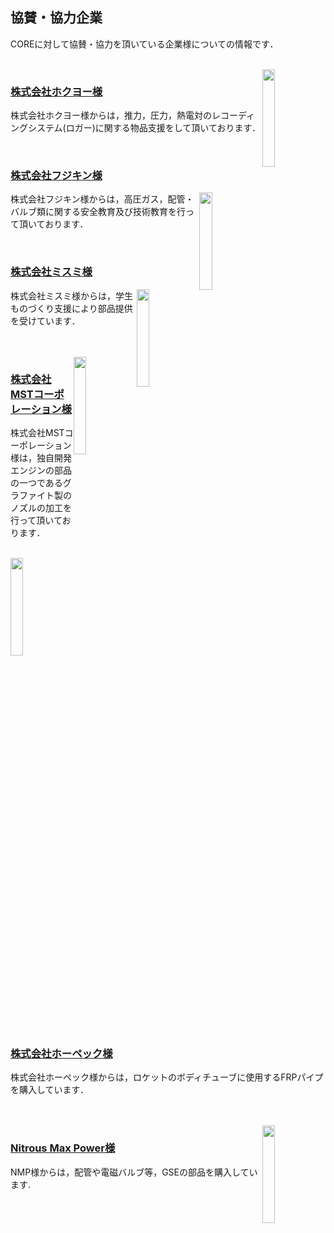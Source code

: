 ## 協賛・協力企業

COREに対して協賛・協力を頂いている企業様についての情報です．

<br/>

<img style="float: right;" src="/img/logo-hokuyoh.jpg" width="20%">

### [株式会社ホクヨー様](http://hokuyoh.co.jp/)

株式会社ホクヨー様からは，推力，圧力，熱電対のレコーディングシステム(ロガー)に関する物品支援をして頂いております．

<br/>

### [株式会社フジキン様](https://www.fujikin.co.jp/)
<img style="float: right;" src="/img/logo-fujikin.png" width="20%">

株式会社フジキン様からは，高圧ガス，配管・バルブ類に関する安全教育及び技術教育を行って頂いております．

<br/>

### [株式会社ミスミ様](http://www.misumi.co.jp/)

<img style="float: right;" src="/img/logo-misumi.jpg" width="20%">

株式会社ミスミ様からは，学生ものづくり支援により部品提供を受けています．

<br/>
<br/>
<img style="float: right;" src="/img/logo-mst.jpg" width="20%">

### [株式会社MSTコーポレーション様](http://www.mst-corp.co.jp/)
株式会社MSTコーポレーション様は，独自開発エンジンの部品の一つであるグラファイト製のノズルの加工を行って頂いております．


<br/>

<img style="float: right;" src="/img/logo-hopec.png" width="20%">
<br/>

### [株式会社ホーペック様](http://www.hopec.jp/)

株式会社ホーペック様からは，ロケットのボディチューブに使用するFRPパイプを購入しています．

<br/>
<br/>

<img style="float: right;" src="/img/logo-nmp.png" width="20%">

### [Nitrous Max Power様](https://www.nos-nmp.com/)

NMP様からは，配管や電磁バルブ等，GSEの部品を購入しています. 
